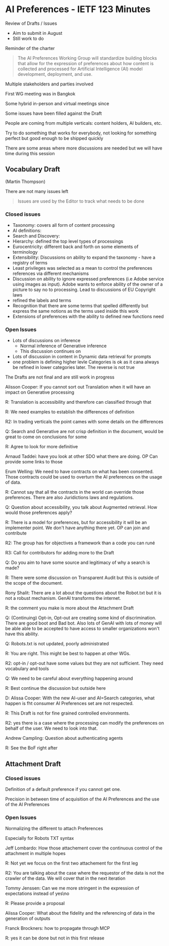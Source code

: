 # AI Preferences - IETF 123 Minutes

Review of Drafts / Issues
- Aim to submit in August
- Still work to do

Reminder of the charter 
> The AI Preferences Working Group will standardize building
blocks that allow for the expression of preferences about
how content is collected and processed for Artificial
Intelligence (AI) model development, deployment, and use.

Multiple stakeholders and parties involved

First WG meeting was in Bangkok

Some hybrid in-person and virtual meetings since

Some issues have been filled against the Draft

People are coming from multiple verticals: content holders, AI builders, etc.

Try to do something that works for everybody, not looking for something perfect but good enough to be shipped quickly

There are some areas where more discussions are needed but we will have time during this session

## Vocabulary Draft

(Martin Thompson)

There are not many issues left

> Issues are used by the Editor to track what needs to be done
 

### Closed issues
 
- Taxonomy: covers all form of content processing
- AI definitions: 
- Search and Discovery: 
- Hierarchy: defined the top level types of processings
- Eurocentricity: different back and forth on some elements of terminology
- Extensibility: Discussions on ability to expand the taxonomy - have a registry of terms
- Least privileges was selected as a mean to control the preferences references via different mechanisms
- Discussion on ability to ignore expressed preferences (i.e Adobe service using images as input). Adobe wants to enforce ability of the owner of a picture to say no to processing. Lead to discussions of EU Copyright laws
- refined the labels and terms
- Recognition that there are some terms that spelled differently but express the same notions as the terms used inside this work
- Extensions of preferences with the ability to defined new functions need

### Open Issues
 
- Lots of discussions on inference
    - Normal inference of Generative inference
    - This discussion continues on
- Lots of discussion in content in Dynamic data retrieval for prompts
- one problem is defining higher levle Categories is ok as it cana always be refined in lower categories later. The reverse is not true

The Drafts are not final and are still work in progress

Alisson Cooper: If you cannot sort out Translation when it will have an impact on Generative processing

R: Translation is accessibility and therefore can classified through that

R: We need examples to establish the differences of definition

R2: In trading verticals the point cames with  some details on the differences

Q: Search and Generative are not crisp definition in the document, would be great to come on conclusions for some 

R: Agree to look for more definitive 

Arnaud Taddei: have you look at other SDO what there are doing. OP Can provide some links to those

Erum Welling: We need to have contracts on what has been consented. Those contracts could be used to overturn the AI preferences on the usage of data.

R: Cannot say that all the contracts in the world can override those preferences. There are also Juridictions laws and regulations.

Q: Question about accessibility, you talk about Augmented retrieval. How would those preferences apply?

R: There is a model for preferences, but for accessibility it will be an implementer point. We don't have anything there yet. OP can join and contribute

R2: The group has for objectives a framework than a code you can runé

R3: Call for contributors for adding more to the Draft

Q: Do you aim to have some source and legitimacy of why a search is made?

R: There were some discussion on Transparent Audit but this is outside of the scope of the document.

Rony Shalit: There are a lot about the questions about the Robot.txt but it is not a robust mechanism. GenAI transforms the internet.

R: the comment you make is more about the Attachment Draft

Q: (Continuing) Opt-in, Opt-out are creating some kind of discrimination. There are good boot and Bad bot. Also lots of GenAI with lots of money will be able able to be accepted to have access to smaller organizations won't have this ability.

Q: Robots.txt is not updated, poorly administrated

R: You are right. This might be best to happen at other WGs. 

R2: opt-in / opt-out have some values but they are not sufficient. They need vocabulary and tools

Q: We need to be careful about everything happening around

R: Best continue the discussion but outside here

D: Alissa Cooper: With the new AI-user and AI=Search categories, what happen is fht consumer AI Preferences set are not respected. 

R: This Draft is not for fine grained controlled environments.

R2: yes there is a case where the processing can modify the preferences on behalf of the user. We need to look into that.

Andrew Campling: Question about authenticating agents

R: See the BoF right after

## Attachment Draft

### Closed issues 

Definition of a default preference if you cannot get one.

Precision in between time of acquisition of the AI Preferences and the use of the AI Preferences

### Open Issues

Normalizing the different to attach Preferences

Especially for Robots TXT syntax

Jeff Lombardo: How those attachement cover the continuous control of the attachment in multiple hopes

R: Not yet we focus on the first two attachement for the first leg

R2: You are talking about the case where the requestor of the data is not the crawler of the data. We will cover that in the next iteration

Tommy Jenssen: Can we me more stringent in the expression of expectations instead of yes\no

R: Please provide a proposal

Alissa Cooper: What about the fidelity and the referencing of data in the generation of outputs

Franck Brockners: how to propagate through MCP

R: yes it can be done but not in this first release

